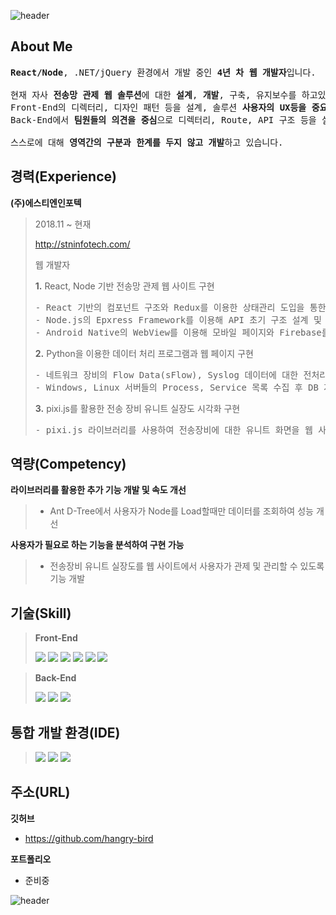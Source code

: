 ![header](https://capsule-render.vercel.app/api?color=gradient&type=waving&text=Welcome%20to%20my%20GitHub😊&fontSize=50&height=180&fontAlign=50&fontAlignY=30)

## About Me
<pre>
<b>React/Node</b>, .NET/jQuery 환경에서 개발 중인 <b>4년 차 웹 개발자</b>입니다.

현재 자사 <b>전송망 관제 웹 솔루션</b>에 대한 <b>설계</b>, <b>개발</b>, 구축, 유지보수를 하고있으며
Front-End의 디렉터리, 디자인 패턴 등을 설계, 솔루션 <b>사용자의 UX등을 중요시한 기능을 개발</b>하고
Back-End에서 <b>팀원들의 의견을 중심</b>으로 디렉터리, Route, API 구조 등을 설계 및 개발하고 있으며

스스로에 대해 <b>영역간의 구분과 한계를 두지 않고 개발</b>하고 있습니다.
</pre>

## 경력(Experience)
**(주)에스티엔인포텍**
> 
> 2018.11 ~ 현재 
> 
> http://stninfotech.com/
>
> 웹 개발자
>
> 
> **1.** React, Node 기반 전송망 관제 웹 사이트 구현
> 
> <pre>
> - React 기반의 컴포넌트 구조와 Redux를 이용한 상태관리 도입을 통한 Front-End 설계 
> - Node.js의 Epxress Framework를 이용해 API 초기 구조 설계 및 개발
> - Android Native의 WebView를 이용해 모바일 페이지와 Firebase를 이용한 App Push 기능 구현
> </pre>
>      
> **2.** Python을 이용한 데이터 처리 프로그램과 웹 페이지 구현
>
> <pre>
> - 네트워크 장비의 Flow Data(sFlow), Syslog 데이터에 대한 전처리 로직 개발
> - Windows, Linux 서버들의 Process, Service 목록 수집 후 DB 저장 및 웹 표출
> </pre>
> 
> **3.** pixi.js를 활용한 전송 장비 유니트 실장도 시각화 구현
>
> <pre>
> - pixi.js 라이브러리를 사용하여 전송장비에 대한 유니트 화면을 웹 사이트에서 시각화
> </pre>


## 역량(Competency)
**라이브러리를 활용한 추가 기능 개발 및 속도 개선**
> - Ant D-Tree에서 사용자가 Node를 Load할때만 데이터를 조회하여 성능 개선

**사용자가 필요로 하는 기능을 분석하여 구현 가능**
> - 전송장비 유니트 실장도를 웹 사이트에서 사용자가 관제 및 관리할 수 있도록 기능 개발

## 기술(Skill)
> **Front-End**
> 
> <img src="https://img.shields.io/badge/HTML5-E34F26?style=lamula&logo=html5&logoColor=white" />
> <img src="https://img.shields.io/badge/CSS3-1572B6?style=lamula&logo=css3&logoColor=white" />
> <img src="https://img.shields.io/badge/Javascript-ffb13b?style=lamula&logo=javascript&logoColor=white" />
> <img src="https://img.shields.io/badge/jQuery-0769AD?style=lamula&logo=jquery&logoColor=white" />
> <img src="https://img.shields.io/badge/React-red?style=flat-square&logo=react&color=000" />
> <img src="https://img.shields.io/badge/Redux-593D88?style=flat-square&logo=react&logoColor=white" />

> **Back-End**
> 
> <img src="https://img.shields.io/badge/Node.js-339933?style=lamula&logo=Node.js&logoColor=white" />
> <img src="https://img.shields.io/badge/Python-4B8BBE?style=lamula&logo=python&logoColor=white" />
> <img src="https://img.shields.io/badge/.NET-512BD4?style=lamula&logo=dotnet&logoColor=white" />


## 통합 개발 환경(IDE)
>
> <img src="https://img.shields.io/badge/Visual Studio-5C2D91?style=lamula&logo=visual%20studio&logoColor=white" />
> <img src="https://img.shields.io/badge/Visual Studio Code-0078D4?style=lamula&logo=visual%20studio%20code&logoColor=white" />
> <img src="https://img.shields.io/badge/Pycharm-000000?style=lamula&logo=PyCharm&logoColor=white" />


## 주소(URL)
**깃허브**
* https://github.com/hangry-bird

**포트폴리오**
* 준비중
 
![header](https://capsule-render.vercel.app/api?color=gradient&type=waving&height=140&section=footer)
